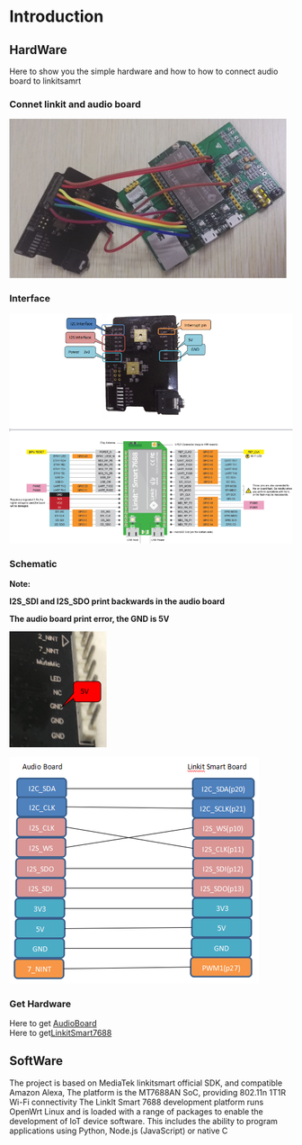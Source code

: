 # Introduction

## HardWare

Here to show you the simple hardware and how to how to connect audio board to linkitsamrt

### Connet linkit and audio board

![](https://github.com/RAKWireless/LinkitSmart-Alexa-Quick-Start/blob/master/img/linkit-alexa/linkit-audio-connect.png)

### Interface

![](https://github.com/RAKWireless/LinkitSmart-Alexa-Quick-Start/blob/master/img/linkit-alexa/interface.png)

### Schematic

**Note:**

   **I2S_SDI and I2S_SDO print backwards in the audio board**
   
   **The audio board print error, the GND is 5V**

![](https://github.com/RAKWireless/LinkitSmart-Alexa-Quick-Start/blob/master/img/linkit-alexa/print-err.jpg)

![](https://github.com/RAKWireless/LinkitSmart-Alexa-Quick-Start/blob/master/img/linkit-alexa/connect-pin.png)

### Get Hardware
Here to get [AudioBoard](https://www.aliexpress.com/store/product/WisCore-Open-Source-Hardware-Module-built-in-Amazon-Alexa-Voice-Service-function-Compatible-with-Raspberry-Pi/2805180_32811396241.html?spm=2114.12010608.0.0.3tOvIP)<br>
Here to get[LinkitSmart7688](https://www.seeedstudio.com/LinkIt-Smart-7688-p-2573.html)

## SoftWare

The project is based on MediaTek linkitsmart official SDK, and compatible Amazon Alexa, The platform is the MT7688AN SoC, providing 802.11n 1T1R Wi-Fi connectivity
The LinkIt Smart 7688 development platform runs OpenWrt Linux and is loaded with a range of packages to enable the development of IoT device software. This includes 
the ability to program applications using Python, Node.js (JavaScript) or native C


